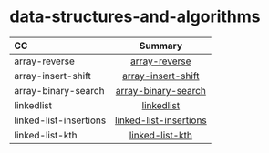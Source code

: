 # data-structures-and-algorithms


| CC                        | Summary 
| :---                      |   :----:   
|array-reverse              | [array-reverse](./array-reverse/array-reverse.md)
|array-insert-shift     | [array-insert-shift](./array-insert-shift/array-insert-shift.md)
|array-binary-search    | [array-binary-search](./array-binary-search/array-binary-search.md)
|linkedlist   | [linkedlist](./linked-list/README.md)
|linked-list-insertions   | [linked-list-insertions](./linked-list-insertions/Whiteboard.md)
|linked-list-kth  | [linked-list-kth](./linked-list-kth/Whiteboard.md)

